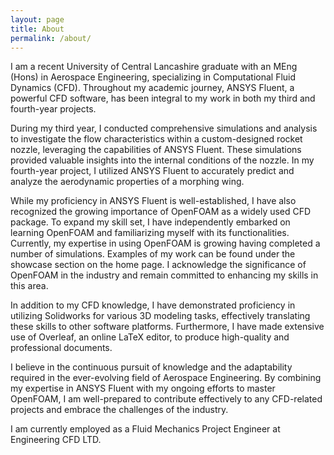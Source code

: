 ```yaml
---
layout: page
title: About
permalink: /about/
---
```


I am a recent University of Central Lancashire graduate with an MEng (Hons) in Aerospace Engineering, specializing in Computational Fluid Dynamics (CFD). Throughout my academic journey, ANSYS Fluent, a powerful CFD software, has been integral to my work in both my third and fourth-year projects.

During my third year, I conducted comprehensive simulations and analysis to investigate the flow characteristics within a custom-designed rocket nozzle, leveraging the capabilities of ANSYS Fluent. These simulations provided valuable insights into the internal conditions of the nozzle. In my fourth-year project, I utilized ANSYS Fluent to accurately predict and analyze the aerodynamic properties of a morphing wing.

While my proficiency in ANSYS Fluent is well-established, I have also recognized the growing importance of OpenFOAM as a widely used CFD package. To expand my skill set, I have independently embarked on learning OpenFOAM and familiarizing myself with its functionalities. Currently, my expertise in using OpenFOAM is growing having completed a number of simulations. Examples of my work can be found under the showcase section on the home page. I acknowledge the significance of OpenFOAM in the industry and remain committed to enhancing my skills in this area.

In addition to my CFD knowledge, I have demonstrated proficiency in utilizing Solidworks for various 3D modeling tasks, effectively translating these skills to other software platforms. Furthermore, I have made extensive use of Overleaf, an online LaTeX editor, to produce high-quality and professional documents.

I believe in the continuous pursuit of knowledge and the adaptability required in the ever-evolving field of Aerospace Engineering. By combining my expertise in ANSYS Fluent with my ongoing efforts to master OpenFOAM, I am well-prepared to contribute effectively to any CFD-related projects and embrace the challenges of the industry.

I am currently employed as a Fluid Mechanics Project Engineer at Engineering CFD LTD.